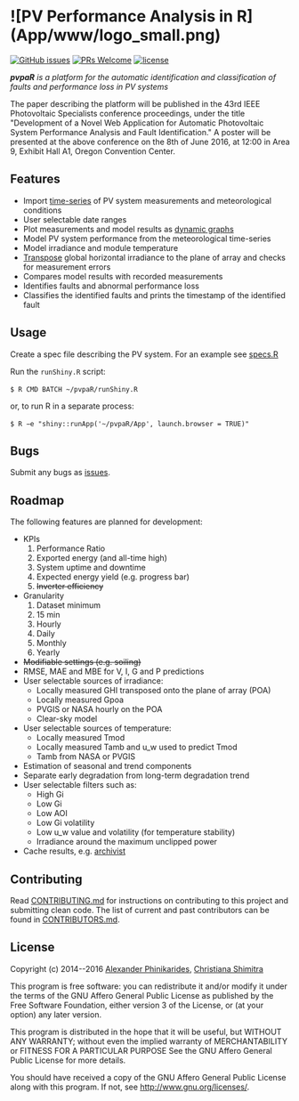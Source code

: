 <h1>
  ![PV Performance Analysis in R](App/www/logo_small.png)
</h1>

[![GitHub issues](https://img.shields.io/github/issues/badges/shields.svg?maxAge=2592000?style=flat)](https://github.com/alexisph/pvpaR/issues)
[![PRs Welcome](https://img.shields.io/badge/PRs-welcome-brightgreen.svg?style=flat)](http://makeapullrequest.com)
[![license](https://img.shields.io/github/license/mashape/apistatus.svg?maxAge=2592000?style=flat)](https://github.com/alexisph/pvpaR/blob/master/LICENSE)

_**pvpaR** is a platform for the automatic identification and classification of faults and performance loss in PV systems_

The paper describing the platform will be published in the 43rd IEEE Photovoltaic Specialists conference proceedings, under the title "Development of a Novel Web Application for Automatic Photovoltaic System Performance Analysis and Fault Identification."
A poster will be presented at the above conference on the 8th of June 2016, at 12:00 in Area 9, Exhibit Hall A1, Oregon Convention Center.


## Features

- Import [time-series](https://cran.r-project.org/web/packages/zoo/index.html) of PV system measurements and meteorological conditions
- User selectable date ranges
- Plot measurements and model results as [dynamic graphs](http://dygraphs.com/)
- Model PV system performance from the meteorological time-series
- Model irradiance and module temperature
- [Transpose](https://cran.r-project.org/web/packages/solaR/index.html) global horizontal irradiance to the plane of array and checks for measurement errors
- Compares model results with recorded measurements
- Identifies faults and abnormal performance loss
- Classifies the identified faults and prints the timestamp of the identified fault


## Usage

Create a spec file describing the PV system. For an example see [specs.R](App/specs.R)

Run the `runShiny.R` script:

`$ R CMD BATCH ~/pvpaR/runShiny.R`

or, to run R in a separate process:

`$ R −e "shiny::runApp('~/pvpaR/App', launch.browser = TRUE)"`


## Bugs

Submit any bugs as [issues](https://github.com/alexisph/pvpaR/issues).


## Roadmap

The following features are planned for development:

- KPIs
    1. Performance Ratio
    2. Exported energy (and all-time high)
    3. System uptime and downtime
    4. Expected energy yield (e.g. progress bar)
    5. ~~Inverter efficiency~~
- Granularity
    1. Dataset minimum
    2. 15 min
    3. Hourly
    4. Daily
    5. Monthly
    6. Yearly
- ~~Modifiable settings (e.g. soiling)~~
- RMSE, MAE and MBE for V, I, G and P predictions
- User selectable sources of irradiance:
    - Locally measured GHI transposed onto the plane of array (POA)
    - Locally measured Gpoa
    - PVGIS or NASA hourly on the POA
    - Clear-sky model
- User selectable sources of temperature:
    - Locally measured Tmod
    - Locally measured Tamb and u_w used to predict Tmod
    - Tamb from NASA or PVGIS
- Estimation of seasonal and trend components
- Separate early degradation from long-term degradation trend
- User selectable filters such as:
    - High Gi
    - Low Gi
    - Low AOI
    - Low Gi volatility
    - Low u_w value and volatility (for temperature stability)
    - Irradiance around the maximum unclipped power
- Cache results, e.g. [archivist](https://cran.r-project.org/web/packages/archivist/index.html)


## Contributing

Read [CONTRIBUTING.md](CONTRIBUTING.md) for instructions on contributing to this project and submitting clean code. The list of current and past contributors can be found in [CONTRIBUTORS.md](CONTRIBUTORS.md).


## License

Copyright (c) 2014--2016 [Alexander Phinikarides](mailto:alexisph@gmail.com), [Christiana Shimitra](mailto:shchristiana93@gmail.com)

This program is free software: you can redistribute it and/or modify
it under the terms of the GNU Affero General Public License as published by
the Free Software Foundation, either version 3 of the License, or
(at your option) any later version.

This program is distributed in the hope that it will be useful,
but WITHOUT ANY WARRANTY; without even the implied warranty of
MERCHANTABILITY or FITNESS FOR A PARTICULAR PURPOSE
See the GNU Affero General Public License for more details.

You should have received a copy of the GNU Affero General Public License
along with this program.  If not, see <http://www.gnu.org/licenses/>.
